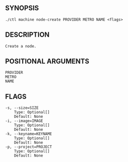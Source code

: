 ## SYNOPSIS
    ./ctl machine node-create PROVIDER METRO NAME <flags>
 
## DESCRIPTION
    Create a node.
 
## POSITIONAL ARGUMENTS
    PROVIDER
    METRO
    NAME
 
## FLAGS
    -s, --size=SIZE
        Type: Optional[]
        Default: None
    -i, --image=IMAGE
        Type: Optional[]
        Default: None
    -k, --keyname=KEYNAME
        Type: Optional[]
        Default: None
    -p, --project=PROJECT
        Type: Optional[]
        Default: None
